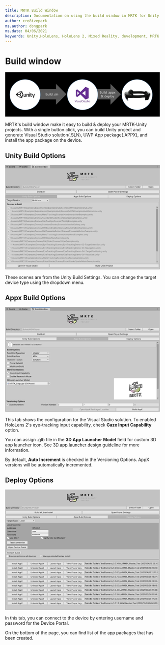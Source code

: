 ```yaml
---
title: MRTK Build Window
description: Documentation on using the build window in MRTK for Unity.
author: cre8ivepark
ms.author: dongpark
ms.date: 04/06/2021
keywords: Unity,HoloLens, HoloLens 2, Mixed Reality, development, MRTK, build, build window, tools
---
```


# Build window
![Build window - Unity Build Options](images/MRTK_BuildWindow0.png)

MRTK's build window make it easy to build & deploy your MRTK-Unity projects. With a single button click, you can build Unity project and generate Visual Studio solution(.SLN), UWP App package(.APPX), and install the app package on the device. 


## Unity Build Options
![Build window - Unity Build Options](images/MRTK_BuildWindow1.png)

These scenes are from the Unity Build Settings. You can change the target device type using the dropdown menu.

## Appx Build Options
![Build window - Appx Build Options](images/MRTK_BuildWindow2.png)

This tab shows the configuration for the Visual Studio solution. To enabled HoloLens 2's eye-tracking input capability, check **Gaze Input Capability** option. 

You can assign .glb file in the **3D App Launcher Model** field for custom 3D app launcher icon. See [3D app launcher design guideline](https://docs.microsoft.com/en-us/windows/mixed-reality/distribute/3d-app-launcher-design-guidance) for more information.

By default, **Auto Increment** is checked in the Versioning Options. AppX versions will be automatically incremented.


## Deploy Options
![Build window - Deploy Options](images/MRTK_BuildWindow3.png)

In this tab, you can connect to the device by entering username and password for the Device Portal. 

On the bottom of the page, you can find list of the app packages that has been created. 


